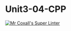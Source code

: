 # Unit3-04-CPP
[![Mr Coxall's Super Linter](https://github.com/ICS3U-Programming-KevinC/Unit3-04-CPP/workflows/Mr%20Coxall's%20Super%20Linter/badge.svg)](https://github.com/ICS3U-Programming-KevinC/Unit3-04-CPP/actions/)
